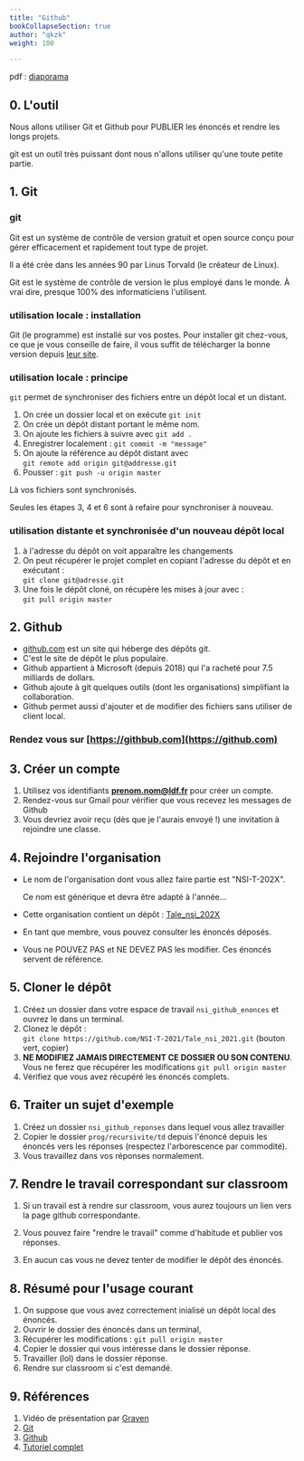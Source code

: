```yaml
---
title: "Github"
bookCollapseSection: true
author: "qkzk"
weight: 100

---
```



pdf : [diaporama](/uploads/docnsitale/organisation/github.pdf)

## 0. L'outil

Nous allons utiliser Git et Github pour PUBLIER les énoncés et rendre les longs projets.

git est un outil très puissant dont nous n'allons utiliser qu'une toute petite partie.

## 1. Git

### git

Git est un système de contrôle de version gratuit et open source conçu
pour gérer efficacement et rapidement tout type de projet.

Il a été crée dans les années 90 par Linus Torvald (le créateur de Linux).

Git est le système de contrôle de version le plus employé dans le monde. À vrai dire, presque 100% des informaticiens l'utilisent.

### utilisation locale : installation

Git (le programme) est installé sur vos postes. Pour installer git chez-vous,
ce que je vous conseille de faire, il vous suffit de télécharger la bonne version
depuis [leur site](https://git-scm.com/downloads).

### utilisation locale : principe

`git` permet de synchroniser des fichiers entre un dépôt local et un distant.

1. On crée un dossier local et on exécute `git init`
2. On crée un dépôt distant portant le même nom.
3. On ajoute les fichiers à suivre avec `git add .`
4. Enregistrer localement : `git commit -m "message"`
5. On ajoute la référence au dépôt distant avec\
    `git remote add origin git@addresse.git`
6. Pousser : `git push -u origin master`

Là vos fichiers sont synchronisés.

Seules les étapes 3, 4 et 6 sont à refaire pour synchroniser à nouveau.

### utilisation distante et synchronisée d'un nouveau dépôt local

1. à l'adresse du dépôt on voit apparaître les changements
2. On peut récupérer le projet complet en copiant l'adresse du dépôt
    et en exécutant :\
    `git clone git@adresse.git`
3. Une fois le dépôt cloné, on récupère les mises à jour avec :\
    `git pull origin master`



## 2. Github

* [github.com](https://github.com) est un site qui héberge des dépôts git.
* C'est le site de dépôt le plus populaire.
* Github appartient à Microsoft (depuis 2018) qui l'a racheté pour 7.5 milliards de dollars.
* Github ajoute à git quelques outils (dont les organisations) simplifiant la collaboration.
* Github permet aussi d'ajouter et de modifier des fichiers sans utiliser de client local.


### Rendez vous sur [https://githbub.com](https://github.com)

## 3. Créer un compte

1. Utilisez vos identifiants **prenom.nom@ldf.fr** pour créer un compte.
2. Rendez-vous sur Gmail pour vérifier que vous recevez les messages de Github
3. Vous devriez avoir reçu (dès que je l'aurais envoyé !) une invitation à
    rejoindre une classe.

## 4. Rejoindre l'organisation

* Le nom de l'organisation dont vous allez faire partie est "NSI-T-202X".

    Ce nom est générique et devra être adapté à l'année...

* Cette organisation contient un dépôt : [Tale_nsi_202X](https://github.com/NSI-T-202X/Tale_nsi_202X)

* En tant que membre, vous pouvez consulter les énoncés déposés.
* Vous ne POUVEZ PAS et NE DEVEZ PAS les modifier. Ces énoncés servent de référence.

## 5. Cloner le dépôt

1. Créez un dossier dans votre espace de travail `nsi_github_enonces` et ouvrez
    le dans un terminal. 
2. Clonez le dépôt :\
    `git clone https://github.com/NSI-T-2021/Tale_nsi_2021.git` (bouton vert, copier)
4. **NE MODIFIEZ JAMAIS DIRECTEMENT CE DOSSIER OU SON CONTENU**.\
    Vous ne ferez que récupérer les modifications `git pull origin master`
5. Vérifiez que vous avez récupéré les énoncés complets.

## 6. Traiter un sujet d'exemple

1. Créez un dossier `nsi_github_reponses` dans lequel vous allez travailler
2. Copier le dossier `prog/recursivite/td` depuis l'énoncé 
    depuis les énoncés vers les réponses (respectez l'arborescence par commodité).
3. Vous travaillez dans vos réponses normalement.

## 7. Rendre le travail correspondant sur classroom

1. Si un travail est à rendre sur classroom, vous aurez toujours un lien vers
    la page github correspondante.

2. Vous pouvez faire "rendre le travail" comme d'habitude et publier vos
    réponses.

3. En aucun cas vous ne devez tenter de modifier le dépôt des énoncés.

## 8. Résumé pour l'usage courant

1. On suppose que vous avez correctement inialisé un dépôt local des énoncés.
2. Ouvrir le dossier des énoncés dans un terminal,
3. Récupérer les modifications : `git pull origin master`
4. Copier le dossier qui vous intéresse dans le dossier réponse.
5. Travailler (lol) dans le dossier réponse.
6. Rendre sur classroom si c'est demandé.

## 9. Références

1. Vidéo de présentation par [Graven](https://www.youtube.com/watch?v=gp_k0UVOYMw)
2. [Git](https://git-scm.com/)
3. [Github](https://github.com/)
4. [Tutoriel complet](https://perso.liris.cnrs.fr/pierre-antoine.champin/enseignement/intro-git/)
